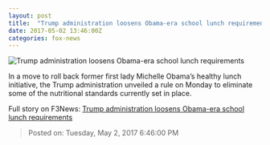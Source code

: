 ```yaml
---
layout: post
title:  "Trump administration loosens Obama-era school lunch requirements"
date: 2017-05-02 13:46:00Z
categories: fox-news
---
```


![Trump administration loosens Obama-era school lunch requirements](http://a57.foxnews.com/images.foxnews.com/content/fox-news/health/2017/05/02/trump-administration-loosens-obama-era-school-lunch-requirements/_jcr_content/par/featured-media/media-0.img.jpg/0/0/1493734331767.jpg?ve=1)

In a move to roll back former first lady Michelle Obama’s healthy lunch initiative, the Trump administration unveiled a rule on Monday to eliminate some of the nutritional standards currently set in place.


Full story on F3News: [Trump administration loosens Obama-era school lunch requirements](http://www.f3nws.com/n/DdfjRB)

> Posted on: Tuesday, May 2, 2017 6:46:00 PM
